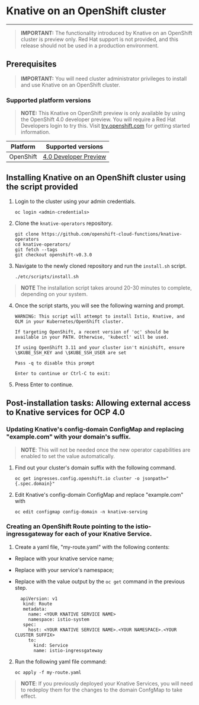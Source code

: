 # Knative on an OpenShift cluster
------

> **IMPORTANT:** The functionality introduced by Knative on an OpenShift cluster is preview only. Red Hat support is not provided, and this release should not be used in a production environment.

## Prerequisites

> **IMPORTANT:** You will need cluster administrator privileges to install and use Knative on an OpenShift cluster.

### Supported platform versions

> **NOTE:** This Knative on OpenShift preview is only available by using the OpenShift 4.0 developer preview. You will require a Red Hat Developers login to try this. Visit [try.openshift.com](https://try.openshift.com/) for getting started information.

| Platform        | Supported versions           |
| ------------- |:-------------:|
| OpenShift      | [4.0 Developer Preview](https://try.openshift.com/)		|

## Installing Knative on an OpenShift cluster using the script provided

1. Login to the cluster using your admin credentials.

   `oc login <admin-credentials>`
   
2. Clone the `knative-operators` repository.

   `git clone https://github.com/openshift-cloud-functions/knative-operators`   
   `cd knative-operators/`   
   `git fetch --tags`   
   `git checkout openshift-v0.3.0`   


3. Navigate to the newly cloned repository and run the `install.sh` script.

   `./etc/scripts/install.sh`  

>**NOTE** The installation script takes around 20-30 minutes to complete, depending on your system.

4. Once the script starts, you will see the following warning and prompt.

   `WARNING: This script will attempt to install Istio, Knative, and OLM in your Kubernetes/OpenShift cluster.`
    
    `If targeting OpenShift, a recent version of 'oc' should be available in your PATH. Otherwise, 'kubectl' will be used.`

    `If using OpenShift 3.11 and your cluster isn't minishift, ensure \$KUBE_SSH_KEY and \$KUBE_SSH_USER are set`

    `Pass -q to disable this prompt`
 
    `Enter to continue or Ctrl-C to exit:`

5. Press Enter to continue.


## Post-installation tasks: Allowing external access to Knative services for OCP 4.0

### Updating Knative's config-domain ConfigMap and replacing "example.com" with your domain's suffix.

>**NOTE**: This will not be needed once the new operator capabilities are enabled to set the value automatically.

1. Find out your cluster's domain suffix <YOUR CLUSTER SUFFIX> with the following command.

   `oc get ingresses.config.openshift.io cluster -o jsonpath="{.spec.domain}"`
   
2. Edit Knative's config-domain ConfigMap and replace "example.com" with <YOUR CLUSTER SUFFIX>

   `oc edit configmap config-domain -n knative-serving`
   
   
### Creating an OpenShift Route pointing to the istio-ingressgateway for each of your Knative Service. 

1. Create a yaml file, "my-route.yaml" with the following contents:  
 * Replace <YOUR KNATIVE SERVICE NAME> with your knative service name; 
 * Replace <YOUR NAMESPACE> with your service's namespace;
 * Replace <YOUR CLUSTER SUFFIX> with the value output by the `oc get` command in the previous step.

         apiVersion: v1
          kind: Route
          metadata:
            name: <YOUR KNATIVE SERVICE NAME>
            namespace: istio-system
          spec:
            host: <YOUR KNATIVE SERVICE NAME>.<YOUR NAMESPACE>.<YOUR CLUSTER SUFFIX>
            to:
              kind: Service
              name: istio-ingressgateway

2. Run the following yaml file command:

   `oc apply -f my-route.yaml` 
   
>**NOTE**: If you previously deployed your Knative Services, you will need to redeploy them for the changes to the domain ConfgMap to take effect.
